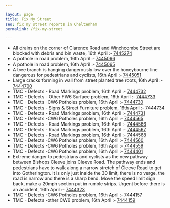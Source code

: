 ```yaml
---

layout: page
title: Fix My Street
seo: fix my street reports in Cheltenham
permalink: /fix-my-street

---
```


<!-- fix_marker starts -->

- All drains on the corner of Clarence Road and Winchcombe Street are blocked with debris and bin waste, 16th April :- [7445274](https://www.fixmystreet.com/report/7445274)
- A pothole in road problem, 16th April :- [7445066](https://www.fixmystreet.com/report/7445066)
- A pothole in road problem, 16th April :- [7445065](https://www.fixmystreet.com/report/7445065)
- A tree branch is hanging dangerously low over the honeybourne line dangerous for pedestrians and cyclists, 16th April :- [7445051](https://www.fixmystreet.com/report/7445051)
- Large cracks forming in wall from street planted tree roots, 16th April :- [7444700](https://www.fixmystreet.com/report/7444700)
- TMC - Defects - Road Markings problem, 16th April :- [7444732](https://www.fixmystreet.com/report/7444732)
- TMC - Defects - Other FW6  Surface problem, 16th April :- [7444733](https://www.fixmystreet.com/report/7444733)
- TMC - Defects -CW6 Potholes  problem, 16th April :- [7444730](https://www.fixmystreet.com/report/7444730)
- TMC - Defects - Signs & Street Furniture problem, 16th April :- [7444734](https://www.fixmystreet.com/report/7444734)
- TMC - Defects - Road Markings problem, 16th April :- [7444731](https://www.fixmystreet.com/report/7444731)
- TMC - Defects -CW6 Potholes  problem, 16th April :- [7444565](https://www.fixmystreet.com/report/7444565)
- TMC - Defects - Road Markings problem, 16th April :- [7444566](https://www.fixmystreet.com/report/7444566)
- TMC - Defects - Road Markings problem, 16th April :- [7444567](https://www.fixmystreet.com/report/7444567)
- TMC - Defects - Road Markings problem, 16th April :- [7444568](https://www.fixmystreet.com/report/7444568)
- TMC - Defects -CW6 Potholes  problem, 16th April :- [7444560](https://www.fixmystreet.com/report/7444560)
- TMC - Defects -CW6 Potholes  problem, 16th April :- [7444559](https://www.fixmystreet.com/report/7444559)
- TMC - Defects -CW6 Potholes  problem, 16th April :- [7444401](https://www.fixmystreet.com/report/7444401)
- Extreme danger to pedestrians and cyclists as the new pathway between Bishops Cleeve joins Cleeve Road. The pathway ends and pedestrians have to walk along a narrow stretch of Cleeve Road to get into Gotherington. It is only just inside the 30 limit, there is no verge, the road is narrow and there is a sharp bend. Move the speed limit sign back, make a 20mph section put in rumble strips. Urgent before there is an accident, 16th April :- [7444323](https://www.fixmystreet.com/report/7444323)
- TMC - Defects -CW6 Potholes  problem, 16th April :- [7444157](https://www.fixmystreet.com/report/7444157)
- TMC - Defects -other CW6 problem, 16th April :- [7444159](https://www.fixmystreet.com/report/7444159)

<!-- fix_marker ends -->